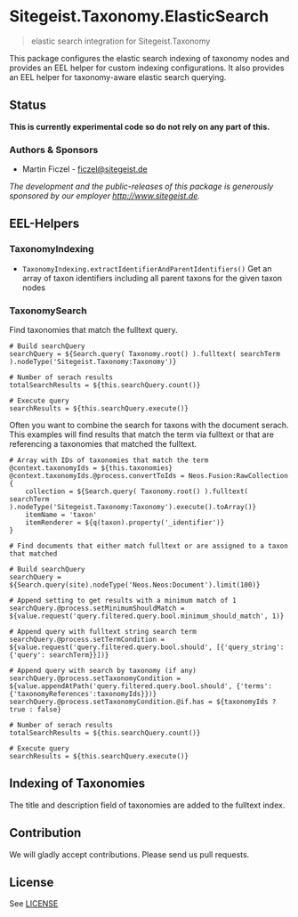 # Sitegeist.Taxonomy.ElasticSearch

> elastic search integration for Sitegeist.Taxonomy

This package configures the elastic search indexing of taxonomy nodes and provides an EEL helper for custom indexing
configurations. It also provides an EEL helper for taxonomy-aware elastic search querying.

## Status

**This is currently experimental code so do not rely on any part of this.**

### Authors & Sponsors

* Martin Ficzel - ficzel@sitegeist.de

*The development and the public-releases of this package is generously sponsored by our employer http://www.sitegeist.de.*

## EEL-Helpers

### TaxonomyIndexing

- `TaxonomyIndexing.extractIdentifierAndParentIdentifiers()` Get an array of taxon identifiers including all parent
  taxons for the given taxon nodes

### TaxonomySearch

Find taxonomies that match the fulltext query.

```
# Build searchQuery
searchQuery = ${Search.query( Taxonomy.root() ).fulltext( searchTerm ).nodeType('Sitegeist.Taxonomy:Taxonomy')}

# Number of serach results
totalSearchResults = ${this.searchQuery.count()}

# Execute query
searchResults = ${this.searchQuery.execute()}
```

Often you want to combine the search for taxons with the document serach.
This examples will find results that match the term via fulltext or that
are referencing a taxonomies that matched the fulltext.

```
# Array with IDs of taxonomies that match the term
@context.taxonomyIds = ${this.taxonomies}
@context.taxonomyIds.@process.convertToIds = Neos.Fusion:RawCollection {
    collection = ${Search.query( Taxonomy.root() ).fulltext( searchTerm ).nodeType('Sitegeist.Taxonomy:Taxonomy').execute().toArray()}
    itemName = 'taxon'
    itemRenderer = ${q(taxon).property('_identifier')}
}

# Find documents that either match fulltext or are assigned to a taxon that matched

# Build searchQuery
searchQuery = ${Search.query(site).nodeType('Neos.Neos:Document').limit(100)}

# Append setting to get results with a minimum match of 1
searchQuery.@process.setMinimumShouldMatch = ${value.request('query.filtered.query.bool.minimum_should_match', 1)}

# Append query with fulltext string search term
searchQuery.@process.setTermCondition = ${value.request('query.filtered.query.bool.should', [{'query_string': {'query': searchTerm}}])}

# Append query with search by taxonomy (if any)
searchQuery.@process.setTaxonomyCondition = ${value.appendAtPath('query.filtered.query.bool.should', {'terms': {'taxonomyReferences':taxonomyIds}})}
searchQuery.@process.setTaxonomyCondition.@if.has = ${taxonomyIds ? true : false}

# Number of serach results
totalSearchResults = ${this.searchQuery.count()}

# Execute query
searchResults = ${this.searchQuery.execute()}
```

## Indexing of Taxonomies

The title and description field of taxonomies are added to the fulltext index.

## Contribution

We will gladly accept contributions. Please send us pull requests.

## License

See [LICENSE](./LICENSE)
